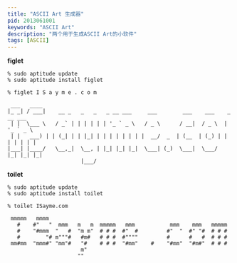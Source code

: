 ```yaml
---
title: "ASCII Art 生成器"
pid: 2013061001
keywords: "ASCII Art"
description: "两个用于生成ASCII Art的小软件"
tags: [ASCII]
---
```

**figlet**

    % sudo aptitude update
    % sudo aptitude install figlet

    % figlet I S a y m e . c o m

     ___   ____
    |_ _| / ___|    __ _   _   _   _ __ ___     ___        ___    ___    _ __ ___
     | |  \___ \   / _` | | | | | | '_ ` _ \   / _ \      / __|  / _ \  | '_ ` _ \
     | |   ___) | | (_| | | |_| | | | | | | | |  __/  _  | (__  | (_) | | | | | | |
    |___| |____/   \__,_|  \__, | |_| |_| |_|  \___| (_)  \___|  \___/  |_| |_| |_|
                           |___/

**toilet**

    % sudo aptitude update
    % sudo aptitude install toilet

    % toilet ISayme.com

     mmmmm   mmmm
       #    #"   "  mmm   m   m  mmmmm   mmm           mmm    mmm   mmmmm
       #    "#mmm  "   #  "m m"  # # #  #"  #         #"  "  #" "#  # # #
       #        "# m"""#   #m#   # # #  #""""         #      #   #  # # #
     mm#mm  "mmm#" "mm"#   "#    # # #  "#mm"    #    "#mm"  "#m#"  # # #
                           m"
                          ""
